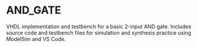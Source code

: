 # AND_GATE
VHDL implementation and testbench for a basic 2-input AND gate. Includes source code and testbench files for simulation and synthesis practice using ModelSim and VS Code.
